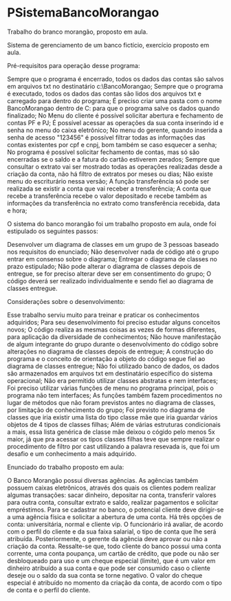 # PSistemaBancoMorangao
Trabalho do branco morangão, proposto em aula.

Sistema de gerenciamento de um banco fictício, exercício proposto em aula.

Pré-requisitos para operação desse programa:

Sempre que o programa é encerrado, todos os dados das contas são salvos em arquivos txt no destinatário c:\BancoMorangao; 
Sempre que o programa é executado, todos os dados das contas são lidos dos arquivos txt e carregado para dentro do programa; 
É preciso criar uma pasta com o nome BancoMorangao dentro de C: para que o programa salve os dados quando finalizado; 
No Menu do cliente é possível solicitar abertura e fechamento de contas PF e PJ;
É possível acessar as operações da sua conta inserindo id e senha no menu do caixa eletrônico;
No menu do gerente, quando inserida a senha de acesso "123456" é possível filtrar todas as informações das contas existentes por cpf e cnpj, bom também se caso esquecer a senha;
No programa é possível solicitar fechamento de contas, mas só são encerradas se o saldo e a fatura do cartão estiverem zerados;
Sempre que consultar o extrato vai ser mostrado todas as operações realizadas desde a criação da conta, não há filtro de extratos por meses ou dias;
Não existe menu do escriturário nessa versão;
A função transferência só pode ser realizada se existir a conta que vai receber a trensferência;
A conta que recebe a transferência recebe o valor depositado e recebe também as informações da transferência no extrato como transferência recebida, data e hora;


O sistema do banco morangão foi um trabalho proposto em aula, onde foi estipulado os seguintes passos:

Desenvolver um diagrama de classes em um grupo de 3 pessoas baseado nos requisitos do enunciado;
Não desenvolver nada de código até o grupo entrar em consenso sobre o diagrama;
Entregar o diagrama de classes no prazo estipulado;
Não pode alterar o diagrama de classes depois de entregue, se for preciso alterar deve ser em consentimento do grupo;
O código deverá ser realizado individualmente e sendo fiel ao diagrama de classes entregue.


Considerações sobre o desenvolvimento:

Esse trabalho serviu muito para treinar e praticar os conhecimentos adquiridos; Para seu desenvolvimento foi preciso estudar alguns conceitos novos;
O código realiza as mesmas coisas as vezes de formas diferentes, para aplicação da diversidade de conhecimentos;
Não houve manifestação de algum integrante do grupo durante o desenvolvimento do código sobre alterações no diagrama de classes depois de entregue;
A construção do programa e o conceito de orientação a objeto do código segue fiel ao diagrama de classes entregue;
Não foi utilizado banco de dados, os dados são armazenados em arquivos txt em destinatário específico do sistema operacional;
Não era permitido utilizar classes abstratas e nem interfaces;
Foi preciso utilizar várias funções de menu no programa principal, pois o programa não tem interfaces;
As funções também fazem procedimentos no lugar de métodos que não foram previstos antes no diagrama de classes, por limitação de conhecimento do grupo;
Foi previsto no diagrama de classes que iria existir uma lista do tipo classe mãe que iria guardar vários objetos de 4 tipos de classes filhas;
Além de várias estruturas condicionais a mais, essa lista genérica de classe mãe deixou o cógido pelo menos 5x maior, já que pra acessar os tipos classes filhas teve que sempre realizar o procedimento de filtro por cast utilizando a palavra resevada is, que foi um desafio e um conhecimento a mais adquirido.


Enunciado do trabalho proposto em aula:

O Banco Morangão possui diversas agências. As agências também possuem caixas eletrônicos, através dos quais os clientes podem realizar algumas transações: sacar dinheiro, depositar na conta, transferir valores para outra conta, consultar extrato e saldo, realizar pagamentos e solicitar empréstimos. Para se cadastrar no banco, o potencial cliente deve dirigir-se a uma agência física e solicitar a abertura de uma conta. Há três opções de conta: universitária, normal e cliente vip. O funcionário irá avaliar, de acordo com o perfil do cliente e da sua faixa salarial, o tipo de conta que lhe será atribuída. Posteriormente, o gerente da agência deve aprovar ou não a criação da conta. Ressalte-se que, todo cliente do banco possui uma conta corrente, uma conta poupança, um cartão de crédito, que pode ou não ser desbloqueado para uso e um cheque especial (limite), que é um valor em dinheiro atribuído a sua conta e que pode ser consumido caso o cliente deseje ou o saldo da sua conta se torne negativo. O valor do cheque especial é atribuído no momento da criação da conta, de acordo com o tipo de conta e o perfil do cliente.
